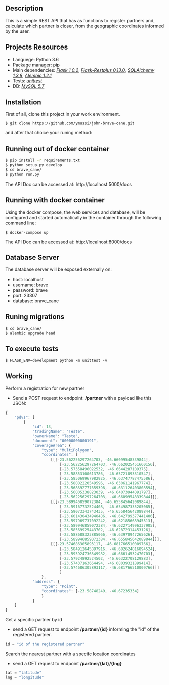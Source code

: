 ## Description

This is a simple REST API that has as functions to register partners and, calculate which partner is closer, from the geographic coordinates informed by the user.

## Projects Resources

- Languege: Python 3.6
- Package manager: pip
- Main dependencies: [_Flask 1.0.2_](https://flask.palletsprojects.com/en/1.1.x/), [_Flask-Restplus 0.13.0_](https://flask-restplus.readthedocs.io/en/stable/), [_SQLAlchemy 1.3.8_](https://docs.sqlalchemy.org/en/13/orm/tutorial.html), [_Alembic 1.2.1_](https://alembic.sqlalchemy.org/en/latest/tutorial.html)
- Tests: [_unittest_](https://docs.python.org/3/library/unittest.html)
- DB: [_MySQL 5.7_](https://dev.mysql.com/doc/refman/5.7/en/)

## Installation

First of all, clone this project in your work environment.

`$ git clone https://github.com/ymussi/john-brave-cane.git`

and after that choice your runing method:

## Running out of docker container

```bash
$ pip install -r requirements.txt
$ python setup.py develop
$ cd brave_cane/
$ python run.py
```

The API Doc can be accessed at: http://localhost:5000/docs

## Running with docker container

Using the docker compose, the web services and database, will be configured and started automatically in the container through the following command line:

`$ docker-compose up`

The API Doc can be accessed at: http://localhost:8000/docs

## Database Server

The database server will be exposed externally on:

- host: localhost
- username: brave
- password: brave
- port: 23307
-   database: brave_cane


## Runing migrations

```bash
$ cd brave_cane/
$ alembic upgrade head
```

## To execute tests

`$ FLASK_ENV=development python -m unittest -v`

## Working

Perform a registration for new partner

- Send a POST request to endpoint: **/partner** with a payload like this JSON:

```javascript
{
    "pdvs": [
        {
            "id": 13,
            "tradingName": "Teste",
            "ownerName": "Teste",
            "document": "00000000000191",
            "coverageArea": {
                "type": "MultiPolygon",
                "coordinates": [
                    [[[-23.562256297264703, -46.66099548339844],
                        [-23.562256297264703, -46.662025451660156],
                        [-23.57358496022532, -46.6644287109375],
                        [-23.58853100613786, -46.65721893310547],
                        [-23.585069967982925, -46.63747787475586],
                        [-23.58082220549596, -46.63061141967774],
                        [-23.568392777659398, -46.631126403808594],
                        [-23.56005338823039, -46.64073944091797],
                        [-23.562256297264703, -46.66099548339844]]],
                    [[[-23.589946859072384, -46.655845642089844],
                        [-23.59167732524408, -46.654987335205085],
                        [-23.59073343743435, -46.655845642089844],
                        [-23.601430434940486, -46.642799377441406],
                        [-23.597969737092242, -46.62185668945313],
                        [-23.589946859072384, -46.622714996337905],
                        [-23.58569925443702, -46.62872314453126],
                        [-23.588688323885066, -46.63970947265626],
                        [-23.589946859072384, -46.655845642089844]]],
                    [[[-23.574686305893117, -46.681766510009766],
                        [-23.584912645897916, -46.682624816894524],
                        [-23.595924736349982, -46.66614532470703],
                        [-23.57924892524502, -46.66322708129883],
                        [-23.57437163664494, -46.68039321899414],
                        [-23.574686305893117, -46.681766510009766]]]
                        ]
                },
            "address": {
                "type": "Point",
                "coordinates": [-23.58748249, -46.67235334]
                }
            }
    ]
}
```

Get a specific partner by id

- send a GET request to endpoint **/partner/{id}** informing the "id" of the registered partner.

```javascript
id = "id of the registered partner"
```

Search the nearest partner with a specifc location coordinates

- send a GET request to endpoint **/partner/{lat}/{lng}**

```javascript
lat = "latitude"
lng = "longitude"
```